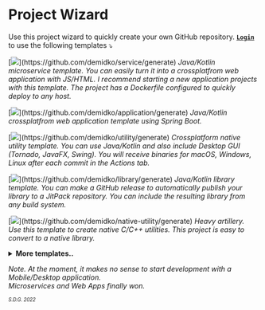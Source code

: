 # Project Wizard

Use this project wizard to quickly create your own GitHub repository. [**`Login`**](https://github.com/login) to use the following templates ⤵

[![](https://img.shields.io/badge/microservice%20(Java/Kotlin,%20Gradle,%20Ktor)-darkgreen?style=for-the-badge&logo=kotlin&logoColor=white)](https://github.com/demidko/service/generate)  
_Java/Kotlin microservice template. You can easily turn it into a crossplatfrom web application with JS/HTML. I recommend starting a new application projects with this template. The project has a Dockerfile configured to quickly deploy to any host._  

[![](https://img.shields.io/badge/application%20(Java/Kotlin,%20Gradle,%20Springboot)-blueviolet?style=for-the-badge&logo=spring)](https://github.com/demidko/application/generate)  
_Java/Kotlin crossplatfrom web application template using Spring Boot._

[![](https://img.shields.io/badge/utility%20(Java/Kotlin,%20Gradle,%20GraalVM)-darkblue?style=for-the-badge&logo=gradle)](https://github.com/demidko/utility/generate)  
_Crossplatform native utility template. You can use Java/Kotlin and also include Desktop GUI (Tornado, JavaFX, Swing). You will receive binaries for macOS, Windows, Linux after each commit in the Actions tab._  

[![](https://img.shields.io/badge/library%20(Java/Kotlin,%20Gradle,%20Maven)-EA7100?style=for-the-badge&logo=java)](https://github.com/demidko/library/generate)  
_Java/Kotlin library template. You can make a GitHub release to automatically publish your library to a JitPack repository. You can include the resulting library from any build system._ 

[![](https://img.shields.io/badge/utility%20(C/C++,%20Xmake)-black?style=for-the-badge&logo=cplusplus)](https://github.com/demidko/native-utility/generate)  
_Heavy artillery. Use this template to create native C/C++ utilities. This project is easy to convert to a native library._


<details>
<summary><b>More templates..</b></summary>
  &nbsp

  [![](https://img.shields.io/badge/telegram%20Bot%20(Kotlin,%20Gradle)-blue?style=for-the-badge&logo=telegram)](https://github.com/demidko/telegram/generate)  
  _A Telegram bot can easily replace a simple web application._
  
  [![](https://img.shields.io/badge/web%20application%20(Kotlin,%20KWeb,%20Gradle)-darkviolet?style=for-the-badge&logo=kotlin&logoColor=violet)](https://github.com/demidko/web/generate)  
  _A complete web application using Kotlin for both the backend and frontend._
  
  [![](https://img.shields.io/badge/android%20application%20(Kotlin,%20Jetpack,%20Gradle)-3DDC84?style=for-the-badge&logo=android&logoColor=whitesmoke)](https://github.com/demidko/android/generate)  
  _Deprecated. The Android ecosystem has become very complex lately and I recommend choosing a default PWA for development._
  
  [![](https://img.shields.io/badge/desktop%20application%20(Kotlin,%20Jetpack,%20Gradle)-brown?style=for-the-badge&logo=kotlin)](https://github.com/demidko/desktop/generate)  
  _Deprecated. See actual templates in the [JetBrains/compose-jb](https://github.com/JetBrains/compose-jb) repository_

  [![](https://img.shields.io/badge/utility%20(C++,%20Conan,%20CMake)-003E54?style=for-the-badge&logo=cmake)](https://github.com/demidko/cmake-utility/generate)  
  _Deprecated. I recommend using xmake._ 
  
  [![](https://img.shields.io/badge/library%20(C++,%20Conan,%20CMake)-003E54?style=for-the-badge&logo=cmake)](https://github.com/demidko/native-library/generate)  
  _Deprecated. I recommend using xmake._  
  
  [![](https://img.shields.io/badge/utility%20(C++,%20VCPKG,%20CMake)-gray?style=for-the-badge&logo=microsoft)](https://github.com/demidko/vcpkg-utility/generate)  
  _Deprecated. I recommend using xmake._ 
</details>

_Note. At the moment, it makes no sense to start development with a Mobile/Desktop application.  
 Microservices and Web Apps finally won._

<sub><sup>_S.D.G. 2022_</sup></sub>
